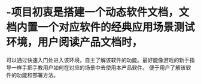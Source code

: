 # -项目初衷是搭建一个动态软件文档，文档内置一个对应软件的经典应用场景测试环境，用户阅读产品文档时，
可以通过快速入门处进入该环境，自主了解该软件的功能。最好能像游戏的新手指导一样手把手教用户如何在对应的场景中去使用本产品软件。
便于用户了解该软件的功能和部署方法。
